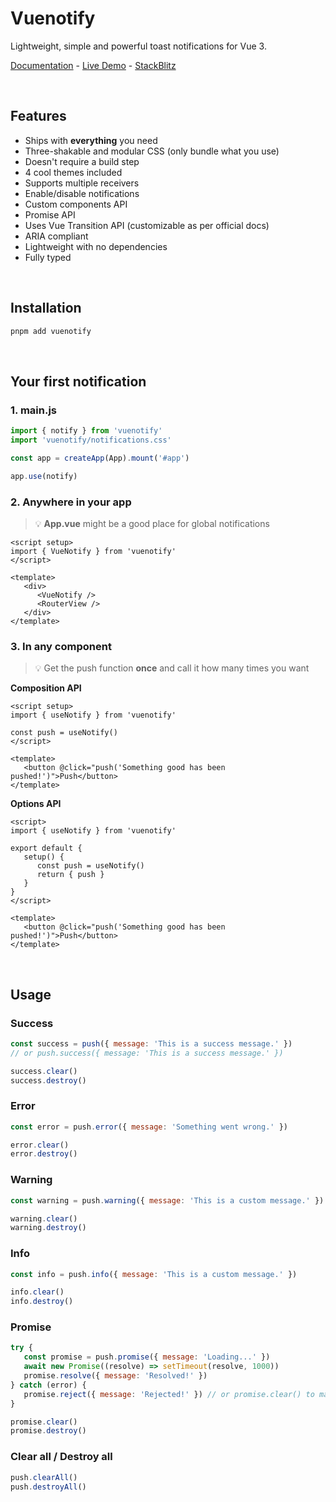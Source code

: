 # Vuenotify

Lightweight, simple and powerful toast notifications for Vue 3.

[Documentation]() - [Live Demo](https://vuenotify.netlify.app/) - [StackBlitz]()

<br />

## Features

-  Ships with **everything** you need
-  Three-shakable and modular CSS (only bundle what you use)
-  Doesn't require a build step
-  4 cool themes included
-  Supports multiple receivers
-  Enable/disable notifications
-  Custom components API
-  Promise API
-  Uses Vue Transition API (customizable as per official docs)
-  ARIA compliant
-  Lightweight with no dependencies
-  Fully typed

<br />

## Installation

```bash
pnpm add vuenotify
```

<br />

## Your first notification

### 1. main.js

```js
import { notify } from 'vuenotify'
import 'vuenotify/notifications.css'

const app = createApp(App).mount('#app')

app.use(notify)
```

### 2. Anywhere in your app

> :bulb: **App.vue** might be a good place for global notifications

```vue
<script setup>
import { VueNotify } from 'vuenotify'
</script>

<template>
   <div>
      <VueNotify />
      <RouterView />
   </div>
</template>
```

### 3. In any component

> :bulb: Get the push function **once** and call it how many times you want

**Composition API**

```vue
<script setup>
import { useNotify } from 'vuenotify'

const push = useNotify()
</script>

<template>
   <button @click="push('Something good has been pushed!')">Push</button>
</template>
```

**Options API**

```vue
<script>
import { useNotify } from 'vuenotify'

export default {
   setup() {
      const push = useNotify()
      return { push }
   }
}
</script>

<template>
   <button @click="push('Something good has been pushed!')">Push</button>
</template>
```

<br />

## Usage

### Success

```js
const success = push({ message: 'This is a success message.' })
// or push.success({ message: 'This is a success message.' })

success.clear()
success.destroy()
```

### Error

```js
const error = push.error({ message: 'Something went wrong.' })

error.clear()
error.destroy()
```

### Warning

```js
const warning = push.warning({ message: 'This is a custom message.' })

warning.clear()
warning.destroy()
```

### Info

```js
const info = push.info({ message: 'This is a custom message.' })

info.clear()
info.destroy()
```

### Promise

```js
try {
   const promise = push.promise({ message: 'Loading...' })
   await new Promise((resolve) => setTimeout(resolve, 1000))
   promise.resolve({ message: 'Resolved!' })
} catch (error) {
   promise.reject({ message: 'Rejected!' }) // or promise.clear() to manually clear
}

promise.clear()
promise.destroy()
```

### Clear all / Destroy all

```js
push.clearAll()
push.destroyAll()
```
